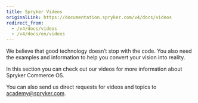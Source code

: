 ```yaml
---
title: Spryker Videos
originalLink: https://documentation.spryker.com/v4/docs/videos
redirect_from:
  - /v4/docs/videos
  - /v4/docs/en/videos
---
```


We believe that good technology doesn’t stop with the code. You also need the examples and information to help you convert your vision into reality.

In this section you can check out our videos for more information about Spryker Commerce OS.

You can also send us direct requests for videos and topics to [academy@spryker.com](mailto:academy@spryker.com).

